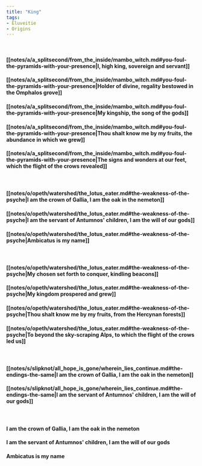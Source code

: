 ```yaml
---
title: "King"
tags:
- Eluveitie
- Origins
---
```

&nbsp;
#### [[notes/a/a_splitsecond/from_the_inside/mambo_witch.md#you-foul-the-pyramids-with-your-presence|I, high king, sovereign and servant]]
#### [[notes/a/a_splitsecond/from_the_inside/mambo_witch.md#you-foul-the-pyramids-with-your-presence|Holder of divine, regality bestowed in the Omphalos grove]]
#### [[notes/a/a_splitsecond/from_the_inside/mambo_witch.md#you-foul-the-pyramids-with-your-presence|My kingship, the song of the gods]]
#### [[notes/a/a_splitsecond/from_the_inside/mambo_witch.md#you-foul-the-pyramids-with-your-presence|Thou shalt know me by my fruits, the abundance in which we grew]]
#### [[notes/a/a_splitsecond/from_the_inside/mambo_witch.md#you-foul-the-pyramids-with-your-presence|The signs and wonders at our feet, which the flight of the crows revealed]]
&nbsp;
#### [[notes/o/opeth/watershed/the_lotus_eater.md#the-weakness-of-the-psyche|I am the crown of Gallia, I am the oak in the nemeton]]
#### [[notes/o/opeth/watershed/the_lotus_eater.md#the-weakness-of-the-psyche|I am the servant of Antumnos' children, I am the will of our gods]]
#### [[notes/o/opeth/watershed/the_lotus_eater.md#the-weakness-of-the-psyche|Ambicatus is my name]]
&nbsp;
#### [[notes/o/opeth/watershed/the_lotus_eater.md#the-weakness-of-the-psyche|My chosen set forth to conquer, kindling beacons]]
#### [[notes/o/opeth/watershed/the_lotus_eater.md#the-weakness-of-the-psyche|My kingdom prospered and grew]]
#### [[notes/o/opeth/watershed/the_lotus_eater.md#the-weakness-of-the-psyche|Thou shalt know me by my fruits, from the Hercynan forests]]
#### [[notes/o/opeth/watershed/the_lotus_eater.md#the-weakness-of-the-psyche|To beyond the sky-scraping Alps, to which the flight of the crows led us]]
&nbsp;
#### [[notes/s/slipknot/all_hope_is_gone/wherein_lies_continue.md#the-endings-the-same|I am the crown of Gallia, I am the oak in the nemeton]]
#### [[notes/s/slipknot/all_hope_is_gone/wherein_lies_continue.md#the-endings-the-same|I am the servant of Antumnos' children, I am the will of our gods]]
&nbsp;
#### I am the crown of Gallia, I am the oak in the nemeton
#### I am the servant of Antumnos' children, I am the will of our gods
#### Ambicatus is my name
